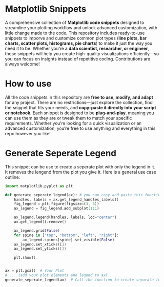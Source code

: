 # Matplotlib Snippets
A comprehensive collection of **Matplotlib code snippets** designed to streamline your plotting workflow and unlock advanced customization, with little change made to the code. This repository includes ready-to-use snippets to imporve and customize common plot types (**line plots, bar charts, scatter plots, histograms, pie charts**) to make it just the way you need it to be.
Whether you're a **data scientist, researcher, or engineer**, these snippets will help you create high-quality visualizations efficiently—so you can focus on insights instead of repetitive coding. Contributions are always welcome!

# How to use
All the code snippets in this repository are **free to use, modify, and adapt** for any project. There are no restrictions—just explore the collection, find the snippet that fits your needs, and **copy-paste it directly into your script or notebook**. Each snippet is designed to be **plug-and-play**, meaning you can use them as they are or tweak them to match your specific requirements. Whether you're looking for a quick visualization or an advanced customization, you’re free to use anything and everything in this repo however you like!

# Generate Seperate Legend
This snippet can be use to create a seperate plot with only the legend in it. It removes the lengend from the plot you give it.
Here is a general use case outline:
```python
import matplotlib.pyplot as plt

def generate_seperate_legend(ax): # you can copy and paste this function into your code
    handles, labels = ax.get_legend_handles_labels()
    fig_legend = plt.figure(figsize=(3, 3))
    ax_legend = fig_legend.add_subplot(111)

    ax_legend.legend(handles, labels, loc="center")
    ax.get_legend().remove()

    ax_legend.grid(False)
    for spine in ["top", "bottom", "left", "right"]:
        ax_legend.spines[spine].set_visible(False)
    ax_legend.set_xticks([])
    ax_legend.set_yticks([])

    plt.show()


ax = plt.gca()  # Your Plot
# ... (add your plot elements and legend to ax) ...
generate_seperate_legend(ax)  # Call the function to create separate legend
```
